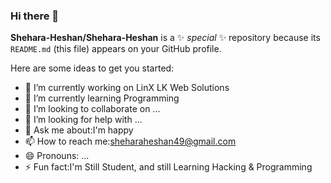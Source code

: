 ### Hi there 👋


**Shehara-Heshan/Shehara-Heshan** is a ✨ _special_ ✨ repository because its `README.md` (this file) appears on your GitHub profile.

Here are some ideas to get you started:

- 🔭 I’m currently working on LinX LK Web Solutions
- 🌱 I’m currently learning Programming
- 👯 I’m looking to collaborate on ...
- 🤔 I’m looking for help with ...
- 💬 Ask me about:I'm happy
- 📫 How to reach me:sheharaheshan49@gmail.com
- 😄 Pronouns: ...
- ⚡ Fun fact:I'm Still Student, and still Learning Hacking & Programming
